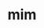 ---
category: 3-letters
denotation: null
name: mim
reference_link: https://www.etymonline.com/word/mim
root_language: null
root_name: null
title: mim
type: free
word_sums:
- respelling: mim
  sum: 'Mim + '
---